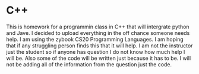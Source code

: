 # C++
This is homework for a programmin class in C++ that will intergrate python and Jave. 
I decided to upload everything in the off chance someone needs help.
I am using the zybook CS20 Programming Languages.
I am hoping that if any struggling person finds this that it will help. 
I am not the instructor just the student so if anyone has question I do not know how much help I will be. 
Also some of the code will be written just because it has to be.
I will not be adding all of the information from the question just the code. 
